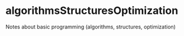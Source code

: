 # algorithmsStructuresOptimization
Notes about basic programming (algorithms, structures, optimization)
